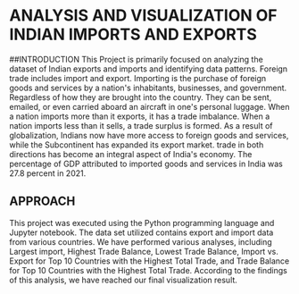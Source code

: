 # ANALYSIS AND VISUALIZATION OF INDIAN IMPORTS AND EXPORTS 

##INTRODUCTION
This Project is primarily focused on analyzing the dataset of Indian exports and imports and identifying data patterns. 
Foreign trade includes import and export. Importing is the purchase of foreign goods and services by a nation's inhabitants, businesses, and government.
Regardless of how they are brought into the country. They can be sent, emailed, or even carried aboard an aircraft in one's personal luggage. 
When a nation imports more than it exports, it has a trade imbalance. When a nation imports less than it sells, a trade surplus is formed.
As a result of globalization, Indians now have more access to foreign goods and services, while the Subcontinent has expanded its export market. 
trade in both directions has become an integral aspect of India's economy. The percentage of GDP attributed to imported goods and services in India was 27.8 percent in 2021. 

## APPROACH

This project was executed using the Python programming language and Jupyter notebook. 
The data set utilized contains export and import data from various countries.
We have performed various analyses, including Largest import, Highest Trade Balance, Lowest Trade Balance, 
Import vs. Export for Top 10 Countries with the Highest Total Trade, and 
Trade Balance for Top 10 Countries with the Highest Total Trade. 
According to the findings of this analysis, we have reached our final visualization result.


